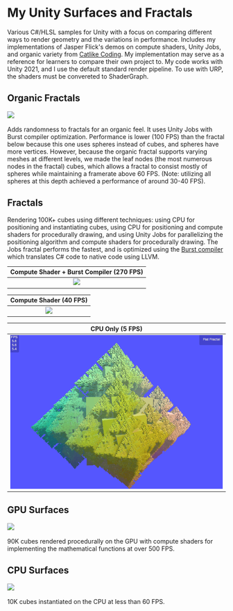 # My Unity Surfaces and Fractals
Various C#/HLSL samples for Unity with a focus on comparing different ways to render geometry and the variations in performance. Includes my implementations of Jasper Flick's demos on compute shaders, Unity Jobs, and organic variety from <a href="https://catlikecoding.com/">Catlike Coding</a>. My implementation may serve as a reference for learners to compare their own project to. My code works with Unity 2021, and I use the default standard render pipeline. To use with URP, the shaders must be convereted to ShaderGraph.

<!--
<img src="screenshots/Unity_Ripple.gif">
-->

## Organic Fractals
<img src="screenshots/Unity_FractalOrganic.gif">

Adds randomness to fractals for an organic feel. It uses Unity Jobs with Burst compiler optimization. Performance is lower (100 FPS) than the fractal below because this one uses spheres instead of cubes, and spheres have more vertices. However, because the organic fractal supports varying meshes at different levels, we made the leaf nodes (the most numerous nodes in the fractal) cubes, which allows a fractal to consist mostly of spheres while maintaining a framerate above 60 FPS. (Note: utilizing all spheres at this depth achieved a performance of around 30-40 FPS).

## Fractals
Rendering 100K+ cubes using different techniques: using CPU for positioning and instantiating cubes, using CPU for positioning and compute shaders for procedurally drawing, and using Unity Jobs for parallelizing the positioning algorithm and compute shaders for procedurally drawing. The Jobs fractal performs the fastest, and is optimized using the <a href="https://docs.unity3d.com/Manual/com.unity.burst.html">Burst compiler</a> which translates C# code to native code using LLVM.

|Compute Shader + Burst Compiler (270 FPS)| 
|:---:|
|<img src="screenshots/Unity_FractalBurst.gif">|

|Compute Shader (40 FPS)| 
|:---:|
|<img src="screenshots/Unity_FractalGPU.gif">|

|CPU Only (5 FPS)| 
|:---:|
|<img src="screenshots/Unity_FractalCPU.gif">|

## GPU Surfaces
<img src="screenshots/Unity_SurfacesGPU.gif">

90K cubes rendered procedurally on the GPU with compute shaders for implementing the mathematical functions at over 500 FPS.

## CPU Surfaces
<img src="screenshots/Unity_SurfacesCPU.gif">

10K cubes instantiated on the CPU at less than 60 FPS. 
